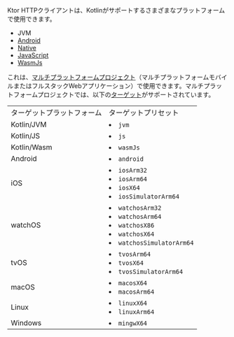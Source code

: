 [//]: # (title: サポートされているプラットフォーム)

Ktor HTTPクライアントは、Kotlinがサポートするさまざまなプラットフォームで使用できます。
- JVM
- [Android](https://kotlinlang.org/docs/android-overview.html)
- [Native](https://kotlinlang.org/docs/native-overview.html)
- [JavaScript](https://kotlinlang.org/docs/js-overview.html)
- [WasmJs](https://kotlinlang.org/docs/wasm-overview.html)

これは、[マルチプラットフォームプロジェクト](https://kotlinlang.org/docs/multiplatform.html)（マルチプラットフォームモバイルまたはフルスタックWebアプリケーション）で使用できます。マルチプラットフォームプロジェクトでは、以下の[ターゲット](https://kotlinlang.org/docs/multiplatform-dsl-reference.html#targets)がサポートされています。

<table>

<tr>
<td>
        ターゲットプラットフォーム
    </td>
    <td>
        ターゲットプリセット
    </td>
</tr>

<tr>
<td>
        Kotlin/JVM
    </td>
    <td>
        <list>
            <li>
                <code>jvm</code>
            </li>
        </list>
    </td>
</tr>

<tr>
<td>
        Kotlin/JS
    </td>
    <td>
        <list>
            <li>
                <code>js</code>
            </li>
        </list>
    </td>
</tr>

<tr>
<td>
        Kotlin/Wasm
    </td>
    <td>
        <list>
            <li>
                <code>wasmJs</code>
            </li>
        </list>
    </td>
</tr>

<tr>
<td>
        Android
    </td>
    <td>
        <list>
            <li>
                <code>android</code>
            </li>
        </list>
    </td>
</tr>

<tr>
<td>
        iOS
    </td>
    <td>
        <list>
            <li>
                <code>iosArm32</code>
            </li>
            <li>
                <code>iosArm64</code>
            </li>
            <li>
                <code>iosX64</code>
            </li>
            <li>
                <code>iosSimulatorArm64</code>
            </li>
        </list>
    </td>
</tr>

<tr>
<td>
        watchOS
    </td>
    <td>
        <list>
            <li>
                <code>watchosArm32</code>
            </li>
            <li>
                <code>watchosArm64</code>
            </li>
            <li>
                <code>watchosX86</code>
            </li>
            <li>
                <code>watchosX64</code>
            </li>
            <li>
                <code>watchosSimulatorArm64</code>
            </li>
        </list>
    </td>
</tr>

<tr>
<td>
        tvOS
    </td>
    <td>
        <list>
            <li>
                <code>tvosArm64</code>
            </li>
            <li>
                <code>tvosX64</code>
            </li>
            <li>
                <code>tvosSimulatorArm64</code>
            </li>
        </list>
    </td>
</tr>

<tr>
<td>
        macOS
    </td>
    <td>
        <list>
            <li>
                <code>macosX64</code>
            </li>
            <li>
                <code>macosArm64</code>
            </li>
        </list>
    </td>
</tr>

<tr>
<td>
        Linux
    </td>
    <td>
        <list>
            <li>
                <code>linuxX64</code>
            </li>
            <li>
                <code>linuxArm64</code>
            </li>
        </list>
    </td>
</tr>

<tr>
<td>
        Windows
    </td>
    <td>
        <list>
            <li>
                <code>mingwX64</code>
            </li>
        </list>
    </td>
</tr>

</table>